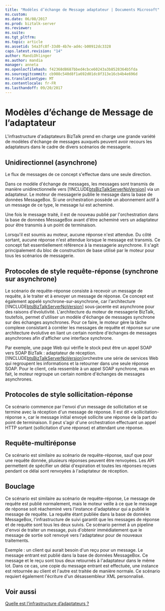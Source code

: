 ```yaml
---
title: "Modèles d’échange de Message adaptateur | Documents Microsoft"
ms.custom: 
ms.date: 06/08/2017
ms.prod: biztalk-server
ms.reviewer: 
ms.suite: 
ms.tgt_pltfrm: 
ms.topic: article
ms.assetid: 54a3fc8f-33d0-4b7e-ad4c-b00912dc3328
caps.latest.revision: "14"
author: MandiOhlinger
ms.author: mandia
manager: anneta
ms.openlocfilehash: f42368d8687bbed4cbce60243a3b8528364b5fda
ms.sourcegitcommit: cb908c540d8f1a692d01dc8f313e16cb4b4e696d
ms.translationtype: MT
ms.contentlocale: fr-FR
ms.lasthandoff: 09/20/2017
---
```

# <a name="adapter-message-exchange-patterns"></a>Modèles d’échange de Message de l’adaptateur
L'infrastructure d'adaptateurs BizTalk prend en charge une grande variété de modèles d'échange de messages auxquels peuvent avoir recours les adaptateurs dans le cadre de divers scénarios de messagerie.  
  
## <a name="one-way-asynchronous"></a>Unidirectionnel (asynchrone)  
 Le flux de messages de ce concept s'effectue dans une seule direction.  
  
 Dans ce modèle d'échange de messages, les messages sont transmis de manière unidirectionnelle vers [!INCLUDE[btsBizTalkServerNoVersion](../includes/btsbiztalkservernoversion-md.md)] via un adaptateur. Le moteur de messagerie publie le message dans la base de données MessageBox. Si une orchestration possède un abonnement actif à un message de ce type, le message lui est acheminé.  
  
 Une fois le message traité, il est de nouveau publié par l'orchestration dans la base de données MessageBox avant d'être acheminé vers un adaptateur pour être transmis à un point de terminaison.  
  
 Lorsqu'il est soumis au moteur, aucune réponse n'est attendue. Du côté sortant, aucune réponse n'est attendue lorsque le message est transmis. Ce concept fait essentiellement référence à la messagerie asynchrone. Il s'agit principalement du bloc de construction de base utilisé par le moteur pour tous les scénarios de messagerie.  
  
## <a name="request-response-style-protocols-sync-on-async"></a>Protocoles de style requête-réponse (synchrone sur asynchrone)  
 Le scénario de requête-réponse consiste à recevoir un message de requête, à le traiter et à envoyer un message de réponse. Ce concept est également appelé synchrone-sur-asynchrone, car l'architecture [!INCLUDE[btsBizTalkServerNoVersion](../includes/btsbiztalkservernoversion-md.md)] sous-jacente est asynchrone pour des raisons d'évolutivité. L'architecture du moteur de messagerie BizTalk, toutefois, permet d'utiliser un modèle d'échange de messages synchrone sur des échanges asynchrones. Pour ce faire, le moteur gère la tâche complexe consistant à corréler les messages de requête et réponse sur une architecture évolutive en liant un certain nombre d'échanges de messages asynchrones afin d'afficher une interface synchrone.  
  
 Par exemple, une page Web qui vérifie le stock peut être un appel SOAP vers SOAP BizTalk : adaptateur de réception. [!INCLUDE[btsBizTalkServerNoVersion](../includes/btsbiztalkservernoversion-md.md)]orchestre une série de services Web qui regroupent les informations et la retourner dans une seule réponse SOAP. Pour le client, cela ressemble à un appel SOAP synchrone, mais en fait, le moteur regroupe un certain nombre d'échanges de messages asynchrones.  
  
## <a name="solicit-response-style-protocols"></a>Protocoles de style sollicitation-réponse  
 Ce scénario commence par l'envoi d'un message de sollicitation et se termine avec la réception d'un message de réponse. Il est dit « sollicitation-réponse », car le message initial envoyé sollicite une réponse de la part du point de terminaison. Il peut s'agir d'une orchestration effectuant un appel HTTP sortant (sollicitation d'une réponse) et attendant une réponse.  
  
## <a name="request-multiresponse"></a>Requête-multiréponse  
 Ce scénario est similaire au scénario de requête-réponse, sauf que pour une requête donnée, plusieurs réponses peuvent être renvoyées. Les API permettent de spécifier un délai d'expiration et toutes les réponses reçues pendant ce délai sont renvoyées à l'adaptateur de réception.  
  
## <a name="loop-back"></a>Bouclage  
 Ce scénario est similaire au scénario de requête-réponse, Le message de requête est publié normalement, mais le moteur veille à ce que le message de réponse soit réacheminé vers l'instance d'adaptateur qui a publié le message de requête. La requête étant publiée dans la base de données MessageBox, l'infrastructure de suivi garantit que les messages de réponse et de requête sont tous les deux suivis. Ce scénario permet à un pipeline d'envoi de traiter un message, puis d'obtenir immédiatement que le message de sortie soit renvoyé vers l'adaptateur pour de nouveaux traitements.  
  
 Exemple : un client qui aurait besoin d'un reçu pour un message. Le message entrant est publié dans la base de données MessageBox. Ce message et le reçu sont tous deux retournés à l'adaptateur dans le même lot. Dans ce cas, une copie du message entrant est effectuée, une instance est retournée au client et l'autre est traitée de manière normale. Ce scénario requiert également l'écriture d'un désassembleur XML personnalisé.  
  
## <a name="see-also"></a>Voir aussi  
 [Quelle est l’infrastructure d’adaptateurs ?](../core/what-is-the-adapter-framework.md)